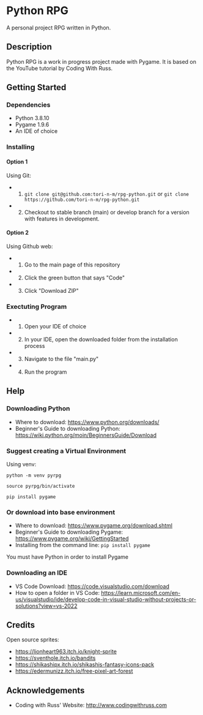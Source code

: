 # Python RPG

A personal project RPG written in Python.

## Description

Python RPG is a work in progress project made with Pygame. It is based on the YouTube tutorial by Coding With Russ. 

## Getting Started

### Dependencies 

* Python 3.8.10
* Pygame 1.9.6
* An IDE of choice

### Installing

#### Option 1

Using Git:

* 1. `git clone git@github.com:tori-n-m/rpg-python.git` or `git clone https://github.com/tori-n-m/rpg-python.git`
* 2. Checkout to stable branch (main) or develop branch for a version with features in development.

#### Option 2

Using Github web:

* 1. Go to the main page of this repository
* 2. Click the green button that says "Code"
* 3. Click "Download ZIP"

### Exectuting Program

* 1. Open your IDE of choice
* 2. In your IDE, open the downloaded folder from the installation process
* 3. Navigate to the file "main.py" 
* 4. Run the program

## Help

### Downloading Python

* Where to download: https://www.python.org/downloads/
* Beginner's Guide to downloading Python: https://wiki.python.org/moin/BeginnersGuide/Download

### Suggest creating a Virtual Environment

Using venv:

```
python -m venv pyrpg

source pyrpg/bin/activate

pip install pygame
```

### Or download into base environment

* Where to download: https://www.pygame.org/download.shtml
* Beginner's Guide to downloading Pygame: https://www.pygame.org/wiki/GettingStarted
* Installing from the command line: `pip install pygame`

You must have Python in order to install Pygame

### Downloading an IDE

* VS Code Download: https://code.visualstudio.com/download
* How to open a folder in VS Code: https://learn.microsoft.com/en-us/visualstudio/ide/develop-code-in-visual-studio-without-projects-or-solutions?view=vs-2022

## Credits

Open source sprites:

* https://lionheart963.itch.io/knight-sprite
* https://sventhole.itch.io/bandits
* https://shikashipx.itch.io/shikashis-fantasy-icons-pack
* https://edermunizz.itch.io/free-pixel-art-forest

## Acknowledgements

* Coding with Russ' Website: http://www.codingwithruss.com


